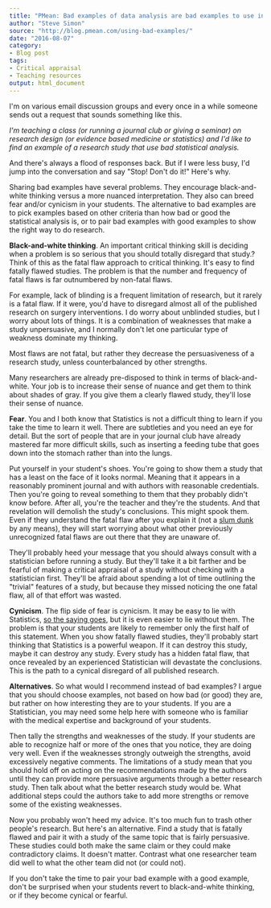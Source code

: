 ```yaml
---
title: "PMean: Bad examples of data analysis are bad examples to use in teaching"
author: "Steve Simon"
source: "http://blog.pmean.com/using-bad-examples/"
date: "2016-08-07"
category: 
- Blog post
tags:
- Critical appraisal
- Teaching resources
output: html_document
---
```


I'm on various email discussion groups and every once in a while someone
sends out a request that sounds something like this.

*I'm teaching a class (or running a journal club or giving a seminar) on
research design (or evidence based medicine or statistics) and I'd like
to find an example of a research study that use bad statistical
analysis.*

And there's always a flood of responses back. But if I were less busy,
I'd jump into the conversation and say "Stop! Don't do it!" Here's
why.

<!---More--->

Sharing bad examples have several problems. They encourage
black-and-white thinking versus a more nuanced interpretation. They also
can breed fear and/or cynicism in your students. The alternative to bad
examples are to pick examples based on other criteria than how bad or
good the statistical analysis is, or to pair bad examples with good
examples to show the right way to do research.

**Black-and-white thinking**. An important critical thinking skill is
deciding when a problem is so serious that you should totally disregard
that study.? Think of this as the fatal flaw approach to critical
thinking. It's easy to find fatally flawed studies. The problem is that
the number and frequency of fatal flaws is far outnumbered by non-fatal
flaws.

For example, lack of blinding is a frequent limitation of research, but
it rarely is a fatal flaw. If it were, you'd have to disregard almost
all of the published research on surgery interventions. I do worry about
unblinded studies, but I worry about lots of things. It is a combination
of weaknesses that make a study unpersuasive, and I normally don't let
one particular type of weakness dominate my thinking.

Most flaws are not fatal, but rather they decrease the persuasiveness of
a research study, unless counterbalanced by other strengths.

Many researchers are already pre-disposed to think in terms of
black-and-white. Your job is to increase their sense of nuance and get
them to think about shades of gray. If you give them a clearly flawed
study, they'll lose their sense of nuance.

**Fear**. You and I both know that Statistics is not a difficult thing
to learn if you take the time to learn it well. There are subtleties and
you need an eye for detail. But the sort of people that are in your
journal club have already mastered far more difficult skills, such as
inserting a feeding tube that goes down into the stomach rather than
into the lungs.

Put yourself in your student's shoes. You're going to show them a study
that has a least on the face of it looks normal. Meaning that it appears
in a reasonably prominent journal and with authors with reasonable
credentials. Then you're going to reveal something to them that they
probably didn't know before. After all, you're the teacher and they're
the students. And that revelation will demolish the study's conclusions.
This might spook them. Even if they understand the fatal flaw after you
explain it (not a [slum
dunk](http://www.dictionary.com/browse/slam-dunk) by any means), they
will start worrying about what other previously unrecognized fatal flaws
are out there that they are unaware of.

They'll probably heed your message that you should always consult with a
statistician before running a study. But they'll take it a bit farther
and be fearful of making a critical appraisal of a study without
checking with a statistician first. They'll be afraid about spending a
lot of time outlining the "trivial" features of a study, but because
they missed noticing the one fatal flaw, all of that effort was wasted.

**Cynicism**. The flip side of fear is cynicism. It may be easy to lie
with Statistics, [so the saying
goes](http://www.goodreads.com/quotes/565247-it-is-easy-to-lie-with-statistics-it-is-easier),
but it is even easier to lie without them. The problem is that your
students are likely to remember only the first half of this statement.
When you show fatally flawed studies, they'll probably start thinking
that Statistics is a powerful weapon. If it can destroy this study,
maybe it can destroy any study. Every study has a hidden fatal flaw,
that once revealed by an experienced Statistician will devastate the
conclusions. This is the path to a cynical disregard of all published
research.

**Alternatives**. So what would I recommend instead of bad examples? I
argue that you should choose examples, not based on how bad (or good)
they are, but rather on how interesting they are to your students. If
you are a Statistician, you may need some help here with someone who is
familiar with the medical expertise and background of your students.

Then tally the strengths and weaknesses of the study. If your students
are able to recognize half or more of the ones that you notice, they are
doing very well. Even if the weaknesses strongly outweigh the strengths,
avoid excessively negative comments. The limitations of a study mean
that you should hold off on acting on the recommendations made by the
authors until they can provide more persuasive arguments through a
better research study. Then talk about what the better research study
would be. What additional steps could the authors take to add more
strengths or remove some of the existing weaknesses.

Now you probably won't heed my advice. It's too much fun to trash other
people's research. But here's an alternative. Find a study that is
fatally flawed and pair it with a study of the same topic that is fairly
persuasive. These studies could both make the same claim or they could
make contradictory claims. It doesn't matter. Contrast what one
researcher team did well to what the other team did not (or could not).

If you don't take the time to pair your bad example with a good example,
don't be surprised when your students revert to black-and-white
thinking, or if they become cynical or fearful.


